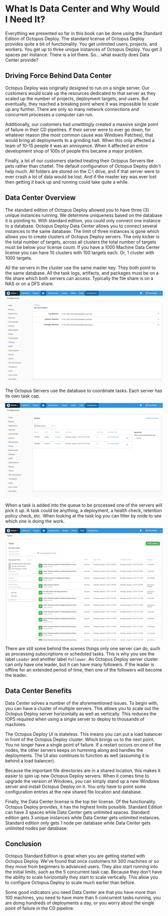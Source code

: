 # What Is Data Center and Why Would I Need It?

Everything we presented so far in this book can be done using the Standard Edition of Octopus Deploy. The standard license of Octopus Deploy provides quite a bit of functionality.  You get unlimited users, projects, and workers.  You get up to three unique instances of Octopus Deploy.  You get 3 spaces per instance.  There is a lot there.  So... what exactly does Data Center provide?

## Driving Force Behind Data Center

Octopus Deploy was originally designed to run on a single server.  Our customers would scale up the resources dedicated to that server as they scaled up the number of projects, deployment targets, and users.  But eventually, they reached a breaking point where it was impossible to scale up any further.  There are only so many network connections and concurrent processes a computer can run.  

Additionally, our customers had unwittingly created a massive single point of failure in their CD pipelines.  If their server were to ever go down, for whatever reason (the most common cause was Windows Patches), that would bring all deployments to a grinding halt.  When this only affected a team of 10-15 people it was an annoyance.  When it affected an entire development shop of 100s of people this became a major problem.  

Finally, a lot of our customers started treating their Octopus Servers like pets rather than chattel. The default configuration of Octopus Deploy didn't help much.  All folders are stored on the C:\ drive, and if that server were to ever crash a lot of data would be lost.  And if the master key was ever lost then getting it back up and running could take quite a while.

## Data Center Overview

The standard edition of Octopus Deploy allowed you to have three (3) unique instances running.  We determine uniqueness based on the database it is pointing to.  With standard edition, you could only connect one instance to a database.  Octopus Deploy Data Center allows you to connect several instances to the same database.  The limit of three instances is gone which allows you to create clusters of Octopus Deploy servers.  The only kicker is the total number of targets, across all clusters the total number of targets must be below your license count.  If you have a 1000 Machine Data Center license you can have 10 clusters with 100 targets each.  Or, 1 cluster with 1000 targets.

All the servers in the cluster use the same master key.  They both point to the same database.  All the task logs, artifacts, and packages must be on a file share which both servers can access.  Typically the file share is on a NAS or on a DFS share.  

![](images/datacenter-sharedfolders.png)

The Octopus Servers use the database to coordinate tasks.  Each server has its own task cap.  

![](images/datacenter-nodes.png)

When a task is added into the queue to be processed one of the servers will pick it up.  A task could be anything, a deployment, a health check, retention policy check, etc.  When looking at the task log you can filter by node to see which one is doing the work.

![](images/datacenter-tasks.png)

There are still some behind the scenes things only one server can do, such as processing subscriptions or scheduled tasks.  This is why you see the label `Leader` and another label `Follower`.  An Octopus Deploy server cluster can only have one leader, but it can have many followers.  If the leader is offline for an extended period of time, then one of the followers will become the leader.

## Data Center Benefits

Data Center solves a number of the aforementioned issues.  To begin with, you can have a cluster of multiple servers.  This allows you to scale out the Octopus Deploy server horizontally as well as vertically.  This reduces the IOPS required when using a single server to deploy to thousands of machines.

The Octopus Deploy UI is stateless.  This means you can put a load balancer in front of the Octopus Deploy cluster.  Which brings us to the next point.  You no longer have a single point of failure.  If a restart occurs on one of the nodes, the other servers keeps on humming along and handles the deployments.  The UI also continues to function as well (assuming it is behind a load balancer).

Because the important file directories are in a shared location, this makes it easier to spin up new Octopus Deploy servers.  When it comes time to upgrade the version of Windows, you can simply stand up a new Windows server and install Octopus Deploy on it.  You only have to point some configuration entries at the new shared file location and database.

Finally, the Data Center license is the top tier license.  Of the functionality Octopus Deploy provides, it has the highest limits possible.  Standard Edition can have 3 spaces while Data Center gets unlimited spaces.  Standard edition gets 3 unique instances while Data Center gets unlimited instances.  Standard edition only gets 1 node per database while Data Center gets unlimited nodes per database.  

## Conclusion

Octopus Standard Edition is great when you are getting started with Octopus Deploy.  We've found that once customers hit 300 machines or so they move from beginners to advanced users.  They also start running into the initial limits, such as the 5 concurrent task cap.  Because they don't have the ability to scale horizontally they start to scale vertically.  This allow you to configure Octopus Deploy to scale much earlier than before.  

Some good indicators you need Data Center are that you have more than 100 machines, you need to have more than 5 concurrent tasks running, you are doing hundreds of deployments a day, or you worry about the single point of failure in the CD pipeline.
